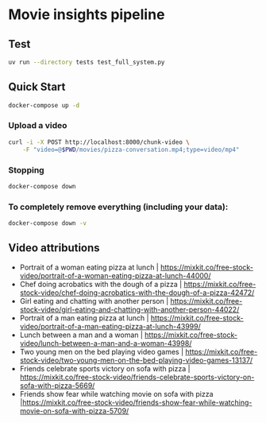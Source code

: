 # Movie insights pipeline

## Test

```bash
uv run --directory tests test_full_system.py
```

## Quick Start

```bash
docker-compose up -d
```

### Upload a video

```bash
curl -i -X POST http://localhost:8000/chunk-video \
    -F "video=@$PWD/movies/pizza-conversation.mp4;type=video/mp4"
```

### Stopping

```bash
docker-compose down
```

### To completely remove everything (including your data):

```bash
docker-compose down -v
```

## Video attributions

- Portrait of a woman eating pizza at lunch | https://mixkit.co/free-stock-video/portrait-of-a-woman-eating-pizza-at-lunch-44000/
- Chef doing acrobatics with the dough of a pizza | https://mixkit.co/free-stock-video/chef-doing-acrobatics-with-the-dough-of-a-pizza-42472/
- Girl eating and chatting with another person | https://mixkit.co/free-stock-video/girl-eating-and-chatting-with-another-person-44022/
- Portrait of a man eating pizza at lunch | https://mixkit.co/free-stock-video/portrait-of-a-man-eating-pizza-at-lunch-43999/
- Lunch between a man and a woman | https://mixkit.co/free-stock-video/lunch-between-a-man-and-a-woman-43998/
- Two young men on the bed playing video games | https://mixkit.co/free-stock-video/two-young-men-on-the-bed-playing-video-games-13137/
- Friends celebrate sports victory on sofa with pizza | https://mixkit.co/free-stock-video/friends-celebrate-sports-victory-on-sofa-with-pizza-5669/
- Friends show fear while watching movie on sofa with pizza |https://mixkit.co/free-stock-video/friends-show-fear-while-watching-movie-on-sofa-with-pizza-5709/